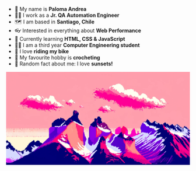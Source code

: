- 🌺 My name is **Paloma Andrea**
- 👩‍💼 I work as a **Jr. QA Automation Engineer**
- 🗺️ I am based in **Santiago, Chile**
- 👓 Interested in everything about **Web Performance**
- 📑 Currently learning **HTML, CSS & JavaScript**
- 👩‍🎓 I am a third year **Computer Engineering student**
- 🚴 I love **riding my bike**
- 🧶 My favourite hobby is **crocheting**
- 🌆 Random fact about me: I love **sunsets!**

<img src="chilean-torres-del-paine-in-a-pink-sunset.png" alt="Chile's Torres del Paine but in a pink sunset">
